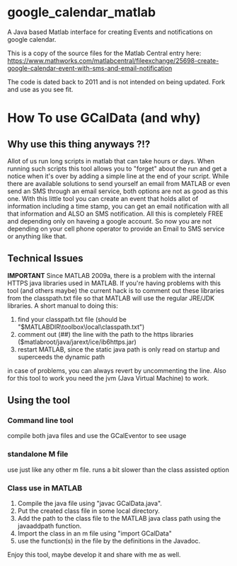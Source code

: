 # google_calendar_matlab
A Java based Matlab interface for creating Events and notifications on google calendar.

This is a copy of the source files for the Matlab Central entry here:
https://www.mathworks.com/matlabcentral/fileexchange/25698-create-google-calendar-event-with-sms-and-email-notification

The code is dated back to 2011 and is not intended on being updated.
Fork and use as you see fit.

# How To use GCalData (and why)

## Why use this thing anyways ?!?

Allot of us run long scripts in matlab that can take hours or days.
When running such scripts this tool allows you to "forget" about the run
and get a notice when it's over by adding a simple line at the end of your script.
While there are available solutions to send yourself an email from MATLAB or even
send an SMS through an email service, both options are not as good as this one.
With this little tool you can create an event that holds allot of information
including a time stamp, you can get an email notification with all that information
and ALSO an SMS notification. All this is completely FREE and depending only on
haveing a google account. So now you are not depending on your cell phone operator
to provide an Email to SMS service or anything like that.

## Technical Issues
**IMPORTANT**
Since MATLAB 2009a, there is a problem with the internal HTTPS java libraries used in MATLAB.
If you're having problems with this tool (and others maybe) the current hack is to comment out 
these libraries from the classpath.txt file so that MATLAB will use the regular JRE/JDK libraries.
A short manual to doing this:
1. find your classpath.txt file (should be "$MATLABDIR\toolbox\local\classpath.txt")
2. comment out (##) the line with the path to the https libraries ($matlabroot/java/jarext/ice/ib6https.jar)
3. restart MATLAB, since the static java path is only read on startup and superceeds the dynamic path

in case of problems, you can always revert by uncommenting the line.
Also for this tool to work you need the jvm (Java Virtual Machine) to work.

## Using the tool

### Command line tool
compile both java files and use the GCalEventor to see usage

### standalone M file
use just like any other m file. runs a bit slower than the class assisted option

### Class use in MATLAB
1. Compile the java file using "javac GCalData.java".
2. Put the created class file in some local directory.
3. Add the path to the class file to the MATLAB java class path using the javaaddpath function.
4. Import the class in an m file using "import GCalData"
5. use the function(s) in the file by the definitions in the Javadoc.

Enjoy this tool, maybe develop it and share with me as well.
